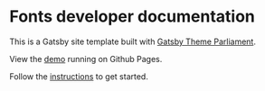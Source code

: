 # Fonts developer documentation

This is a Gatsby site template built with [Gatsby Theme Parliament](https://github.com/adobe/gatsby-theme-parliament).

View the [demo](https://adobedocs.github.io/gatsby-theme-parliament-platform/) running on Github Pages.  

Follow the [instructions](https://github.com/adobe/gatsby-theme-parliament#getting-started) to get started.